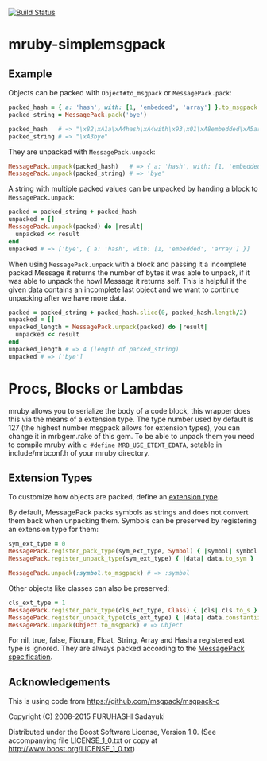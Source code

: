 [![Build Status](https://travis-ci.org/Asmod4n/mruby-simplemsgpack.svg?branch=master)](https://travis-ci.org/Asmod4n/mruby-simplemsgpack)

mruby-simplemsgpack
===================

Example
-------

Objects can be packed with `Object#to_msgpack` or `MessagePack.pack`:

```ruby
packed_hash = { a: 'hash', with: [1, 'embedded', 'array'] }.to_msgpack
packed_string = MessagePack.pack('bye')

packed_hash   # => "\x82\xA1a\xA4hash\xA4with\x93\x01\xA8embedded\xA5array"
packed_string # => "\xA3bye"
```

They are unpacked with `MessagePack.unpack`:

```ruby
MessagePack.unpack(packed_hash)   # => { a: 'hash', with: [1, 'embedded', 'array'] }
MessagePack.unpack(packed_string) # => 'bye'
```

A string with multiple packed values can be unpacked by handing a block to
`MessagePack.unpack`:

```ruby
packed = packed_string + packed_hash
unpacked = []
MessagePack.unpack(packed) do |result|
  unpacked << result
end
unpacked # => ['bye', { a: 'hash', with: [1, 'embedded', 'array'] }]
```

When using `MessagePack.unpack` with a block and passing it a incomplete packed Message
it returns the number of bytes it was able to unpack, if it was able to unpack the howl Message it returns self.
This is helpful if the given data contains an incomplete
last object and we want to continue unpacking after we have more data.

```ruby
packed = packed_string + packed_hash.slice(0, packed_hash.length/2)
unpacked = []
unpacked_length = MessagePack.unpack(packed) do |result|
  unpacked << result
end
unpacked_length # => 4 (length of packed_string)
unpacked # => ['bye']
```

Procs, Blocks or Lambdas
========================

mruby allows you to serialize the body of a code block, this wrapper does this via the means of a extension type.
The type number used by default is 127 (the highest number msgpack allows for extension types), you can change it in mrbgem.rake of this gem.
To be able to unpack them you need to compile mruby with ```c #define MRB_USE_ETEXT_EDATA```, setable in include/mrbconf.h of your mruby directory.

Extension Types
---------------

To customize how objects are packed, define an [extension type](https://github.com/msgpack/msgpack/blob/master/spec.md#types-extension-type).

By default, MessagePack packs symbols as strings and does not convert them
back when unpacking them. Symbols can be preserved by registering an extension
type for them:

```ruby
sym_ext_type = 0
MessagePack.register_pack_type(sym_ext_type, Symbol) { |symbol| symbol.to_s }
MessagePack.register_unpack_type(sym_ext_type) { |data| data.to_sym }

MessagePack.unpack(:symbol.to_msgpack) # => :symbol
```

Other objects like classes can also be preserved:

```ruby
cls_ext_type = 1
MessagePack.register_pack_type(cls_ext_type, Class) { |cls| cls.to_s }
MessagePack.register_unpack_type(cls_ext_type) { |data| data.constantize }
MessagePack.unpack(Object.to_msgpack) # => Object
````

For nil, true, false, Fixnum, Float, String, Array and Hash a registered
ext type is ignored. They are always packed according to the [MessagePack
specification](https://github.com/msgpack/msgpack/blob/master/spec.md).

Acknowledgements
----------------
This is using code from https://github.com/msgpack/msgpack-c

Copyright (C) 2008-2015 FURUHASHI Sadayuki

   Distributed under the Boost Software License, Version 1.0.
   (See accompanying file LICENSE_1_0.txt or copy at
   http://www.boost.org/LICENSE_1_0.txt)
